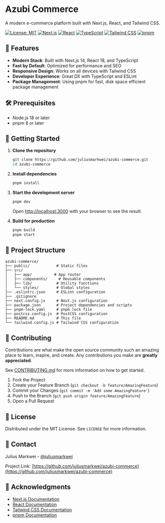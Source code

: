 # Azubi Commerce

A modern e-commerce platform built with Next.js, React, and Tailwind CSS.

[![License: MIT](https://img.shields.io/badge/License-MIT-yellow.svg)](https://opensource.org/licenses/MIT)
[![Next.js](https://img.shields.io/badge/Next.js-14.2.29-000000?logo=next.js)](https://nextjs.org/)
[![React](https://img.shields.io/badge/React-18.3.1-61DAFB?logo=react&logoColor=white)](https://reactjs.org/)
[![TypeScript](https://img.shields.io/badge/TypeScript-5.8.3-3178C6?logo=typescript&logoColor=white)](https://www.typescriptlang.org/)
[![Tailwind CSS](https://img.shields.io/badge/Tailwind_CSS-3.4.17-06B6D4?logo=tailwind-css&logoColor=white)](https://tailwindcss.com/)
[![pnpm](https://img.shields.io/badge/pnpm-10.11.0-F69220?logo=pnpm&logoColor=white)](https://pnpm.io/)

## 🚀 Features

- **Modern Stack**: Built with Next.js 14, React 18, and TypeScript
- **Fast by Default**: Optimized for performance and SEO
- **Responsive Design**: Works on all devices with Tailwind CSS
- **Developer Experience**: Great DX with TypeScript and ESLint
- **Package Management**: Using pnpm for fast, disk space efficient package management

## 🛠️ Prerequisites

- Node.js 18 or later
- pnpm 8 or later

## 🚀 Getting Started

1. **Clone the repository**
   ```bash
   git clone https://github.com/juliusmarkwei/azubi-commerce.git
   cd azubi-commerce
   ```

2. **Install dependencies**
   ```bash
   pnpm install
   ```

3. **Start the development server**
   ```bash
   pnpm dev
   ```
   Open [http://localhost:3000](http://localhost:3000) with your browser to see the result.

4. **Build for production**
   ```bash
   pnpm build
   pnpm start
   ```

## 📁 Project Structure

```
azubi-commerce/
├── public/            # Static files
├── src/
│   ├── app/          # App router
│   ├── components/     # Reusable components
│   ├── lib/           # Utility functions
│   └── styles/        # Global styles
├── .eslintrc.json     # ESLint configuration
├── .gitignore
├── next.config.js     # Next.js configuration
├── package.json       # Project dependencies and scripts
├── pnpm-lock.yaml     # pnpm lock file
├── postcss.config.js  # PostCSS configuration
├── README.md          # This file
└── tailwind.config.js # Tailwind CSS configuration
```

## 🤝 Contributing

Contributions are what make the open source community such an amazing place to learn, inspire, and create. Any contributions you make are **greatly appreciated**.

See [CONTRIBUTING.md](CONTRIBUTE.md) for more information on how to get started.

1. Fork the Project
2. Create your Feature Branch (`git checkout -b feature/AmazingFeature`)
3. Commit your Changes (`git commit -m 'Add some AmazingFeature'`)
4. Push to the Branch (`git push origin feature/AmazingFeature`)
5. Open a Pull Request

## 📄 License

Distributed under the MIT License. See `LICENSE` for more information.

## 📧 Contact

Julius Markwei - [@juliusmarkwei](https://twitter.com/juliusmarkwei)

Project Link: [https://github.com/juliusmarkwei/azubi-commerce](https://github.com/juliusmarkwei/azubi-commerce)

## 🙏 Acknowledgments

- [Next.js Documentation](https://nextjs.org/docs)
- [React Documentation](https://reactjs.org/)
- [Tailwind CSS Documentation](https://tailwindcss.com/docs)
- [pnpm Documentation](https://pnpm.io/)
